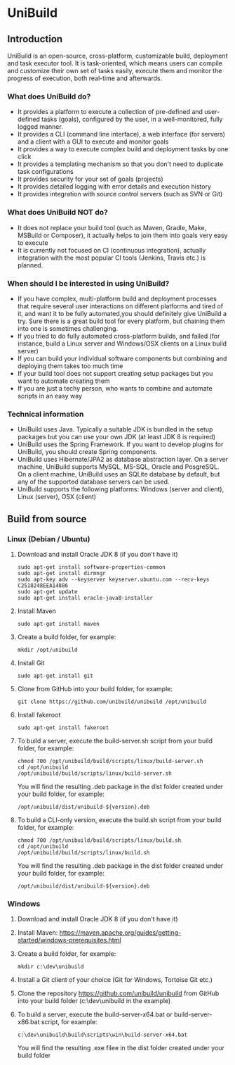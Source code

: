 # UniBuild

## Introduction

UniBuild is an open-source, cross-platform, customizable build, deployment and task executor tool. It is task-oriented, which means users can compile and customize their own set of tasks easily, execute them and monitor the progress of execution, both real-time and afterwards.

### What does UniBuild do?

* It provides a platform to execute a collection of pre-defined and user-defined tasks (goals), configured by the user, in a well-monitored, fully logged manner.
* It provides a CLI (command line interface), a web interface (for servers) and a client with a GUI to execute and monitor goals
* It provides a way to execute complex build and deployment tasks by one click
* It provides a templating mechanism so that you don't need to duplicate task configurations
* It provides security for your set of goals (projects)
* It provides detailed logging with error details and execution history
* It provides integration with source control servers (such as SVN or Git)

### What does UniBuild NOT do?

* It does not replace your build tool (such as Maven, Gradle, Make, MSBuild or Composer), it actually helps to join them into goals very easy to execute
* It is currently not focused on CI (continuous integration), actually integration with the most popular CI tools (Jenkins, Travis etc.) is planned.

### When should I be interested in using UniBuild?

* If you have complex, multi-platform build and deployment processes that require several user interactions on different platforms and tired of it, and want it to be fully automated,you should definitely give UniBuild a try. 
Sure there is a great build tool for every platform, but chaining them into one is sometimes challenging. 
* If you tried to do fully automated cross-platform builds, and failed (for instance, build a Linux server and Windows/OSX clients on a Linux build server)
* If you can build your individual software components but combining and deploying them takes too much time
* If your build tool does not support creating setup packages but you want to automate creating them
* If you are just a techy person, who wants to combine and automate scripts in an easy way

### Technical information

* UniBuild uses Java. Typically a suitable JDK is bundled in the setup packages but you can use your own JDK (at least JDK 8 is required)
* UniBuild uses the Spring Framework. If you want to develop plugins for UniBuild, you should create Spring components.
* UniBuild uses Hibernate/JPA2 as database abstraction layer. On a server machine, UniBuild supports MySQL, MS-SQL, Oracle and PosgreSQL. On a client machine, UniBuild uses an SQLite database by default, but any of the supported database servers can be used.
* UniBuild supports the following platforms: Windows (server and client), Linux (server), OSX (client)


## Build from source

### Linux (Debian / Ubuntu)

1. Download and install Oracle JDK 8 (if you don't have it)
	```
	sudo apt-get install software-properties-common
	sudo apt-get install dirmngr
	sudo apt-key adv --keyserver keyserver.ubuntu.com --recv-keys C2518248EEA14886
	sudo apt-get update
	sudo apt-get install oracle-java8-installer
	```
	
2. Install Maven
	```
	sudo apt-get install maven
	```
	
3. Create a build folder, for example:
	```
	mkdir /opt/unibuild
	```

4. Install Git
	```
	sudo apt-get install git
	```
	
5. Clone from GitHub into your build folder, for example:
	```
	git clone https://github.com/unibuild/unibuild /opt/unibuild
	```

6. Install fakeroot
	```
	sudo apt-get install fakeroot
	```
	
7. To build a server, execute the build-server.sh script from your build folder, for example:
	```
	chmod 700 /opt/unibuild/build/scripts/linux/build-server.sh
	cd /opt/unibuild
	/opt/unibuild/build/scripts/linux/build-server.sh
	```
	
	You will find the resulting .deb package in the dist folder created under your build folder, for example:
	```
	/opt/unibuild/dist/unibuild-${version}.deb
	```
	
	
8. To build a CLI-only version, execute the build.sh script from your build folder, for example:
	```
	chmod 700 /opt/unibuild/build/scripts/linux/build.sh
	cd /opt/unibuild
	/opt/unibuild/build/scripts/linux/build.sh
	```
	
	You will find the resulting .deb package in the dist folder created under your build folder, for example:
	```
	/opt/unibuild/dist/unibuild-${version}.deb
	```
	
	
### Windows

1. Download and install Oracle JDK 8 (if you don't have it)
2. Install Maven: https://maven.apache.org/guides/getting-started/windows-prerequisites.html
3. Create a build folder, for example:
	```
	mkdir c:\dev\unibuild
	```
4. Install a Git client of your choice (Git for Windows, Tortoise Git etc.)
5. Clone the repository https://github.com/unibuild/unibuild from GitHub into your build folder (c:\dev\unibuild in the example)
6. To build a server, execute the build-server-x64.bat or build-server-x86.bat script, for example:
	```
	c:\dev\unibuild\build\scripts\win\build-server-x64.bat
	```
		
	You will find the resulting .exe filee in the dist folder created under your build folder
	

